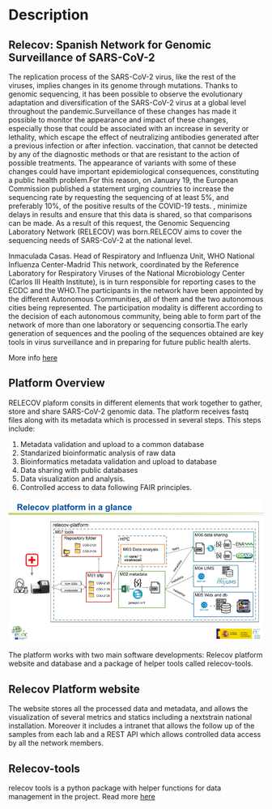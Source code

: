 # Description

## Relecov: Spanish Network for Genomic Surveillance of SARS-CoV-2
The replication process of the SARS-CoV-2 virus, like the rest of the viruses, implies changes in its genome through mutations. Thanks to genomic sequencing, it has been possible to observe the evolutionary adaptation and diversification of the SARS-CoV-2 virus at a global level throughout the pandemic.Surveillance of these changes has made it possible to monitor the appearance and impact of these changes, especially those that could be associated with an increase in severity or lethality, which escape the effect of neutralizing antibodies generated after a previous infection or after infection. vaccination, that cannot be detected by any of the diagnostic methods or that are resistant to the action of possible treatments. The appearance of variants with some of these changes could have important epidemiological consequences, constituting a public health problem.For this reason, on January 19, the European Commission published a statement urging countries to increase the sequencing rate by requesting the sequencing of at least 5%, and preferably 10%, of the positive results of the COVID-19 tests. , minimize delays in results and ensure that this data is shared, so that comparisons can be made. As a result of this request, the Genomic Sequencing Laboratory Network (RELECOV) was born.RELECOV aims to cover the sequencing needs of SARS-CoV-2 at the national level.


Inmaculada Casas. Head of Respiratory and Influenza Unit, WHO National Influenza Center-Madrid
This network, coordinated by the Reference Laboratory for Respiratory Viruses of the National Microbiology Center (Carlos III Health Institute), is in turn responsible for reporting cases to the ECDC and the WHO.The participants in the network have been appointed by the different Autonomous Communities, all of them and the two autonomous cities being represented. The participation modality is different according to the decision of each autonomous community, being able to form part of the network of more than one laboratory or sequencing consortia.The early generation of sequences and the pooling of the sequences obtained are key tools in virus surveillance and in preparing for future public health alerts.

More info [here](http://relecov.isciiides.es/news-reports/)

## Platform Overview
RELECOV plaform consits in different elements that work together to gather, store and share SARS-CoV-2 genomic data. The platform receives fastq files along with its metadata which is processed in several steps. This steps include:

1. Metadata validation and upload to a common database
2. Standarized bioinformatic analysis of raw data
3. Bioinformatics metadata validation and upload to database
4. Data sharing with public databases
5. Data visualization and analysis.
6. Controlled access to data following FAIR principles.

![overview-platform](img/overview_platform.png)

The platform works with two main software developments: Relecov platform website and database and a package of helper tools called relecov-tools.

## Relecov Platform website
The website stores all the processed data and metadata, and allows the visualization of several metrics and statics including a nextstrain national installation. Moreover it includes a intranet that allows the follow up of the samples from each lab and a REST API which allows controlled data access by all the network members.


## Relecov-tools
relecov tools is a python package with helper functions for data management in the project. Read more [here](relecov_tools.md)

